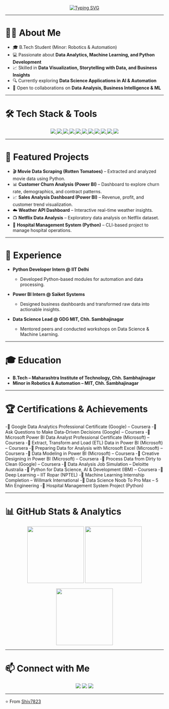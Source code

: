 <!-- Typing SVG Banner -->
<p align="center">
  <a href="https://github.com/Shiv7823">
    <img src="https://readme-typing-svg.herokuapp.com?font=Fira+Code&size=25&pause=1000&color=00C2FF&center=true&vCenter=true&width=550&lines=Hi+I'm+Shivprasad+Vanshete+👋;Data+Analyst+%7C+Data+Science+Explorer;Turning+Data+into+Insights+📊;Python+%7C+Power+BI+%7C+SQL+%7C+Excel" alt="Typing SVG" />
  </a>
</p>

---

# 👨‍💻 About Me  
- 🎓 B.Tech Student (Minor: Robotics & Automation)  
- 💻 Passionate about **Data Analytics, Machine Learning, and Python Development**  
- 📈 Skilled in **Data Visualization, Storytelling with Data, and Business Insights**  
- 🔍 Currently exploring **Data Science Applications in AI & Automation**  
- 🤝 Open to collaborations on **Data Analysis, Business Intelligence & ML**  

---

# 🛠️ Tech Stack & Tools  

<p align="center">

  <!-- Python -->
  <a href="https://www.python.org/" target="_blank">
    <img src="https://img.shields.io/badge/Python-3776AB?style=for-the-badge&logo=python&logoColor=white" />
  </a>

  <!-- Power BI -->
  <a href="https://powerbi.microsoft.com/" target="_blank">
    <img src="https://img.shields.io/badge/Power%20BI-F2C811?style=for-the-badge&logo=powerbi&logoColor=black" />
  </a>

  <!-- Excel -->
  <a href="https://www.microsoft.com/en-in/microsoft-365/excel" target="_blank">
    <img src="https://img.shields.io/badge/Microsoft%20Excel-217346?style=for-the-badge&logo=microsoft-excel&logoColor=white" />
  </a>

  <!-- SQL -->
  <a href="https://www.mysql.com/" target="_blank">
    <img src="https://img.shields.io/badge/SQL-336791?style=for-the-badge&logo=mysql&logoColor=white" />
  </a>

  <!-- Pandas -->
  <a href="https://pandas.pydata.org/" target="_blank">
    <img src="https://img.shields.io/badge/Pandas-150458?style=for-the-badge&logo=pandas&logoColor=white" />
  </a>

  <!-- NumPy -->
  <a href="https://numpy.org/" target="_blank">
    <img src="https://img.shields.io/badge/Numpy-013243?style=for-the-badge&logo=numpy&logoColor=white" />
  </a>

  <!-- Scikit Learn -->
  <a href="https://scikit-learn.org/" target="_blank">
    <img src="https://img.shields.io/badge/Scikit--Learn-F7931E?style=for-the-badge&logo=scikitlearn&logoColor=white" />
  </a>

  <!-- Git -->
  <a href="https://git-scm.com/" target="_blank">
    <img src="https://img.shields.io/badge/Git-F05032?style=for-the-badge&logo=git&logoColor=white" />
  </a>

  <!-- GitHub -->
  <a href="https://github.com/" target="_blank">
    <img src="https://img.shields.io/badge/GitHub-181717?style=for-the-badge&logo=github&logoColor=white" />
  </a>

  <!-- VS Code -->
  <a href="https://code.visualstudio.com/" target="_blank">
    <img src="https://img.shields.io/badge/VS%20Code-007ACC?style=for-the-badge&logo=visualstudiocode&logoColor=white" />
  </a>

  <!-- Linux -->
  <a href="https://www.linux.org/" target="_blank">
    <img src="https://img.shields.io/badge/Linux-FCC624?style=for-the-badge&logo=linux&logoColor=black" />
  </a>

</p>

---

# 📂 Featured Projects  
- 🎬 **Movie Data Scraping (Rotten Tomatoes)** – Extracted and analyzed movie data using Python.  
- 📊 **Customer Churn Analysis (Power BI)** – Dashboard to explore churn rate, demographics, and contract patterns.  
- 📈 **Sales Analysis Dashboard (Power BI)** – Revenue, profit, and customer trend visualization.  
- ☁️ **Weather API Dashboard** – Interactive real-time weather insights.  
- 📺 **Netflix Data Analysis** – Exploratory data analysis on Netflix dataset.  
- 🏥 **Hospital Management System (Python)** – CLI-based project to manage hospital operations.  

---

# 💼 Experience  
- **Python Developer Intern @ IIT Delhi**  
   - Developed Python-based modules for automation and data processing.  

- **Power BI Intern @ Saiket Systems**  
   - Designed business dashboards and transformed raw data into actionable insights.  

- **Data Science Lead @ GDG MIT, Chh. Sambhajinagar**  
   - Mentored peers and conducted workshops on Data Science & Machine Learning.  

---

# 🎓 Education  
- **B.Tech – Maharashtra Institute of Technology, Chh. Sambhajinagar**  
- **Minor in Robotics & Automation – MIT, Chh. Sambhajinagar**  

---

# 🏆 Certifications & Achievements  
-📜 Google Data Analytics Professional Certificate (Google) – Coursera
-📜 Ask Questions to Make Data-Driven Decisions (Google) – Coursera
-📜 Microsoft Power BI Data Analyst Professional Certificate (Microsoft) – Coursera
-📜 Extract, Transform and Load (ETL) Data in Power BI (Microsoft) – Coursera
-📜 Preparing Data for Analysis with Microsoft Excel (Microsoft) – Coursera
-📜 Data Modeling in Power BI (Microsoft) – Coursera
-📜 Creative Designing in Power BI (Microsoft) – Coursera
-📜 Process Data from Dirty to Clean (Google) – Coursera
-📜 Data Analysis Job Simulation – Deloitte Australia
-📜 Python for Data Science, AI & Development (IBM) – Coursera
-📜 Deep Learning – IIT Ropar (NPTEL)
-📜 Machine Learning Internship Completion – Willmark International
-📜 Data Science Noob To Pro Max – 5 Min Engineering
-📜 Hospital Management System Project (Python)

---

# 📊 GitHub Stats & Analytics  

<p align="center">
  <img src="https://github-readme-stats.vercel.app/api?username=Shiv7823&show_icons=true&theme=tokyonight" height="180em" />
  <img src="https://github-readme-stats.vercel.app/api/top-langs/?username=Shiv7823&layout=compact&theme=tokyonight" height="180em" />
</p>

<p align="center">
  <img src="https://streak-stats.demolab.com?user=Shiv7823&theme=tokyonight&hide_border=true" height="180em" />
</p>

---

# 📫 Connect with Me  

<p align="center">
  <a href="https://www.linkedin.com/in/shivprasad-vanshete-39b842259/"><img src="https://img.shields.io/badge/LinkedIn-0077B5?style=for-the-badge&logo=linkedin&logoColor=white" /></a>
  <a href="mailto:shivprasadvhanshette@gmail.com"><img src="https://img.shields.io/badge/Gmail-D14836?style=for-the-badge&logo=gmail&logoColor=white" /></a>
  <a href="https://portfolio-eosin-phi-48.vercel.app/#hero"><img src="https://img.shields.io/badge/Portfolio-000000?style=for-the-badge&logo=web&logoColor=white" /></a>
</p>

---

⭐️ From [Shiv7823](https://github.com/Shiv7823)
